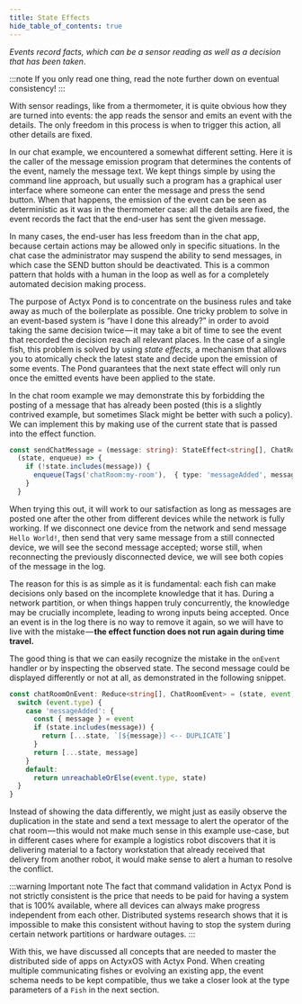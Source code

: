 ```yaml
---
title: State Effects
hide_table_of_contents: true
---
```


_Events record facts, which can be a sensor reading as well as a decision that has been taken_.

:::note
If you only read one thing, read the note further down on eventual consistency!
:::

With sensor readings, like from a thermometer, it is quite obvious how they are turned into events: the app reads the sensor and emits an event with the details.
The only freedom in this process is when to trigger this action, all other details are fixed.

In our chat example, we encountered a somewhat different setting. Here it is the caller of the message emission program that determines the contents of the event, namely the message text.
We kept things simple by using the command line approach, but usually such a program has a graphical user interface where someone can enter the message and press the send button.
When that happens, the emission of the event can be seen as deterministic as it was in the thermometer case: all the details are fixed, the event records the fact that the end-user has sent the given message.

In many cases, the end-user has less freedom than in the chat app, because certain actions may be allowed only in specific situations.
In the chat case the administrator may suspend the ability to send messages, in which case the SEND button should be deactivated.
This is a common pattern that holds with a human in the loop as well as for a completely automated decision making process.

The purpose of Actyx Pond is to concentrate on the business rules and take away as much of the boilerplate as possible.
One tricky problem to solve in an event-based system is “have I done this already?” in order to avoid taking the same decision twice — it may take a bit of time to see the event that recorded the decision reach all relevant places.
In the case of a single fish, this problem is solved by using _state effects_, a mechanism that allows you to atomically check the latest state and decide upon the emission of some events.
The Pond guarantees that the next state effect will only run once the emitted events have been applied to the state.

In the chat room example we may demonstrate this by forbidding the posting of a message that has already been posted (this is a slightly contrived example, but sometimes Slack might be better with such a policy).
We can implement this by making use of the current state that is passed into the effect function.

```typescript
const sendChatMessage = (message: string): StateEffect<string[], ChatRoomEvent> =>
  (state, enqueue) => {
    if (!state.includes(message)) {
      enqueue(Tags('chatRoom:my-room'),  { type: 'messageAdded', message })
    }
  }

```

When trying this out, it will work to our satisfaction as long as messages are posted one after the other from different devices while the network is fully working.
If we disconnect one device from the network and send message `Hello World!`, then send that very same message from a still connected device, we will see the second message accepted; worse still, when reconnecting the previously disconnected device, we will see both copies of the message in the log.

The reason for this is as simple as it is fundamental: each fish can make decisions only based on the incomplete knowledge that it has.
During a network partition, or when things happen truly concurrently, the knowledge may be crucially incomplete, leading to wrong inputs being accepted.
Once an event is in the log there is no way to remove it again, so we will have to live with the mistake — **the effect function does not run again during time travel.**

The good thing is that we can easily recognize the mistake in the `onEvent` handler or by inspecting the observed state.
The second message could be displayed differently or not at all, as demonstrated in the following snippet.

```typescript
const chatRoomOnEvent: Reduce<string[], ChatRoomEvent> = (state, event) => {
  switch (event.type) {
    case 'messageAdded': {
      const { message } = event
      if (state.includes(message)) {
        return [...state, `[${message}] <-- DUPLICATE`]
      }
      return [...state, message]
    }
    default:
      return unreachableOrElse(event.type, state)
  }
}
```

Instead of showing the data differently, we might just as easily observe the duplication in the state and send a text message to alert the operator of the chat room — this would not make much sense in this example use-case, but in different cases where for example a logistics robot discovers that it is delivering material to a factory workstation that already received that delivery from another robot, it would make sense to alert a human to resolve the conflict.

:::warning Important note
The fact that command validation in Actyx Pond is not strictly consistent is the price that needs to be paid for having a system that is 100% available, where all devices can always make progress independent from each other.
Distributed systems research shows that it is impossible to make this consistent without having to stop the system during certain network partitions or hardware outages.
:::

With this, we have discussed all concepts that are needed to master the distributed side of apps on ActyxOS with Actyx Pond.
When creating multiple communicating fishes or evolving an existing app, the event schema needs to be kept compatible, thus we take a closer look at the type parameters of a `Fish` in the next section.
